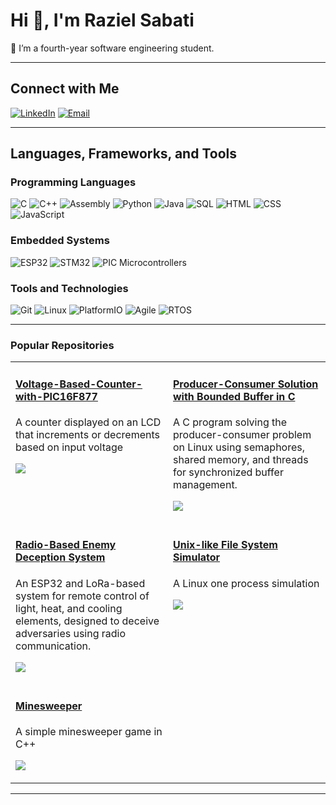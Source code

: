 # Hi 👋, I'm Raziel Sabati

🌱  I’m a fourth-year software engineering student.

---

## Connect with Me

[![LinkedIn](https://img.shields.io/badge/LinkedIn-blue?style=flat&logo=linkedin&logoColor=white)](https://www.linkedin.com/in/your-linkedin-profile)
[![Email](https://img.shields.io/badge/Email-red?style=flat&logo=gmail&logoColor=white)](mailto:raziel674@gmail.com)

---

## Languages, Frameworks, and Tools

### Programming Languages
![C](https://img.shields.io/badge/-C-00599C?style=flat&logo=c&logoColor=white)
![C++](https://img.shields.io/badge/-C++-00599C?style=flat&logo=c%2B%2B&logoColor=white)
![Assembly](https://img.shields.io/badge/-Assembly-007396?style=flat&logo=gnu-assembler&logoColor=white)
![Python](https://img.shields.io/badge/-Python-3776AB?style=flat&logo=python&logoColor=white)
![Java](https://img.shields.io/badge/-Java-007396?style=flat&logo=java&logoColor=white)
![SQL](https://img.shields.io/badge/-SQL-CC2927?style=flat&logo=microsoft-sql-server&logoColor=white)
![HTML](https://img.shields.io/badge/-HTML5-E34F26?style=flat&logo=html5&logoColor=white)
![CSS](https://img.shields.io/badge/-CSS3-1572B6?style=flat&logo=css3&logoColor=white)
![JavaScript](https://img.shields.io/badge/-JavaScript-F7DF1E?style=flat&logo=javascript&logoColor=black)

### Embedded Systems
![ESP32](https://img.shields.io/badge/-ESP32-000000?style=flat&logo=espressif&logoColor=white)
![STM32](https://img.shields.io/badge/-STM32-03234B?style=flat&logo=stmicroelectronics&logoColor=white)
![PIC Microcontrollers](https://img.shields.io/badge/-PIC-000080?style=flat&logo=microchip-technology&logoColor=white)

### Tools and Technologies
![Git](https://img.shields.io/badge/-Git-F05032?style=flat&logo=git&logoColor=white)
![Linux](https://img.shields.io/badge/-Linux-FCC624?style=flat&logo=linux&logoColor=black)
![PlatformIO](https://img.shields.io/badge/-PlatformIO-FF7F00?style=flat&logo=platformio&logoColor=white)
![Agile](https://img.shields.io/badge/-Agile-007396?style=flat&logo=agile&logoColor=white)
![RTOS](https://img.shields.io/badge/-RTOS-00599C?style=flat&logo=rtos&logoColor=white)

---

<h3 align="left">Popular Repositories</h3>

<table>
    <tr>
    <td width="50%" valign="top">
      <h4><a href="https://github.com/RazielSabati/Voltage-Based-Counter-with-PIC16F877">Voltage-Based-Counter-with-PIC16F877</a></h4>
      <p>A counter displayed on an LCD that increments or decrements based on input voltage</p>
      <p><img src="https://img.shields.io/badge/-Assembly-007396?style=flat&logo=gnu-assembler&logoColor=white" /></p>
    </td>
     <td width="50%" valign="top">
      <h4><a href="https://github.com/yourusername/Bounded_buffer_problem">Producer-Consumer Solution with Bounded Buffer in C </a></h4>
      <p>A C program solving the producer-consumer problem on Linux using semaphores, shared memory, and threads for synchronized buffer management.</p>
      <p><img src="https://img.shields.io/badge/-C-yellow" /></p>
    </td>
      
  </tr>
  <tr>
    <td width="50%" valign="top">
      <h4><a href="https://gist.github.com/RazielSabati/f5e68c782817b639dc19d9568ab0965c">Radio-Based Enemy Deception System</a></h4>
      <p>An ESP32 and LoRa-based system for remote control of light, heat, and cooling elements, designed to deceive adversaries using radio communication.</p>
      <p><img src="https://img.shields.io/badge/-C++-blue" /></p>
    </td>
     <td width="50%" valign="top">
      <h4><a href="https://github.com/RazielSabati/File-System-Simulator-">Unix-like File System Simulator</a></h4>
      <p>A Linux one process simulation</p>
      <p><img src="https://img.shields.io/badge/-C++-blue" /></p>
    </td>
   
  </tr>

  <tr>
    <td width="50%" valign="top">
      <h4><a href="https://github.com/yourusername/Minesweeper">Minesweeper</a></h4>
      <p>A simple minesweeper game in C++</p>
      <p><img src="https://img.shields.io/badge/-C++-blue" /></p>
    </td>
  
  </tr>
</table>


---
